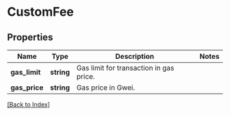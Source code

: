 # CustomFee

## Properties

Name | Type | Description | Notes
------------ | ------------- | ------------- | -------------
**gas_limit** | **string** | Gas limit for transaction in gas price. |
**gas_price** | **string** | Gas price in Gwei. |

[[Back to Index]](../index.md)
